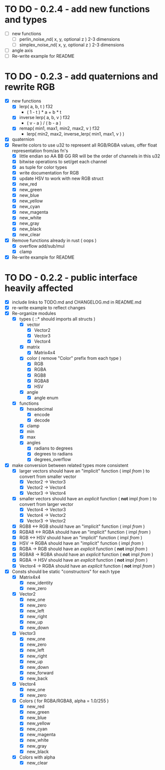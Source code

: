 # TO DO - 0.2.4 - add new functions and types
- [ ] new functions
  - [ ] perlin_noise_*n*d( x, y, optional z ) 2-3 dimensions
  - [ ] simplex_noise_*n*d( x, y, optional z ) 2-3 dimensions
- [ ] angle axis
- [ ] Re-write example for README

# TO DO - 0.2.3 - add quaternions and rewrite RGB
- [x] new functions
  - [x] lerp( a, b, t ) f32
    - ( 1 - t ) * a + b * t
  - [x] inverse lerp( a, b, v ) f32
    - ( v - a ) / ( b - a )
  - [x] remap( min1, max1, min2, max2, v ) f32
    - lerp( min2, max2, inverse_lerp( min1, max1, v ) )
- [x] quaternion
- [x] Rewrite colors to use u32 to represent all RGB/RGBA values, offer float representation from/as fn's
  - [x] little endian so AA BB GG RR will be the order of channels in this u32
  - [x] bitwise operations to set/get each channel
  - [x] as tuple for color types
  - [x] write documentation for RGB
  - [x] update HSV to work with new RGB struct
  - [x] new_red
  - [x] new_green
  - [x] new_blue
  - [x] new_yellow
  - [x] new_cyan
  - [x] new_magenta
  - [x] new_white
  - [x] new_gray
  - [x] new_black
  - [x] new_clear
- [x] Remove functions already in rust ( oops )
  - [x] overflow add/sub/mul
  - [x] clamp
- [x] Re-write example for README

# TO DO - 0.2.2 - public interface heavily affected
- [x] include links to TODO.md and CHANGELOG.md in README.md
- [x] re-write example to reflect changes
- [x] Re-organize modules
  - [x] types ( ::* should imports all structs )
    - [x] vector
      - [x] Vector2
      - [x] Vector3
      - [x] Vector4
    - [x] matrix
      - [x] Matrix4x4
    - [x] color ( remove "Color" prefix from each type )
      - [x] RGB
      - [x] RGBA
      - [x] RGB8
      - [x] RGBA8
      - [x] HSV
    - [x] angle
      - [x] angle enum
  - [x] functions
    - [x] hexadecimal
      - [x] encode
      - [x] decode
    - [x] clamp
    - [x] min
    - [x] max
    - [x] angles
      - [x] radians to degrees
      - [x] degrees to radians
      - [x] degrees_overflow
- [x] make conversion between related types more consistent
  - [x] larger vectors should have an "implicit" function ( impl *from* ) to convert from smaller vector
    - [x] Vector2 -> Vector3
    - [x] Vector2 -> Vector4
    - [x] Vector3 -> Vector4
  - [x] smaller vectors should have an *explicit* function ( **not** impl *from* ) to convert from larger vector
    - [x] Vector4 -> Vector3
    - [x] Vector4 -> Vector2
    - [x] Vector3 -> Vector2
  - [x] RGB8    <-> RGB  should have an "implicit" function ( impl *from* )
  - [x] RGBA8   <-> RGBA should have an "implicit" function ( impl *from* )
  - [x] RGB     <-> HSV  should have an "implicit" function ( impl *from* )
  - [x] HSV      -> RGBA should have an "implicit" function ( impl *from* )
  - [x] RGBA     -> RGB  should have an *explicit* function ( **not** impl *from* )
  - [x] RGBA8    -> RGBA should have an *explicit* function ( **not** impl *from* )
  - [x] RGBA     -> HSV  should have an *explicit* function ( **not** impl *from* )
  - [x] Vector4  -> RGBA should have an *explicit* function ( **not** impl *from* )
- [x] Consts should be static "constructors" for each type
  - [x] Matrix4x4
    - [x] new_identity
    - [x] new_zero
  - [x] Vector2
    - [x] new_one
    - [x] new_zero
    - [x] new_left
    - [x] new_right
    - [x] new_up
    - [x] new_down
  - [x] Vector3
    - [x] new_one
    - [x] new_zero
    - [x] new_left
    - [x] new_right
    - [x] new_up
    - [x] new_down
    - [x] new_forward
    - [x] new_back
  - [x] Vector4
    - [x] new_one
    - [x] new_zero
  - [x] Colors ( for RGBA/RGBA8, alpha = 1.0/255 )
    - [x] new_red
    - [x] new_green
    - [x] new_blue
    - [x] new_yellow
    - [x] new_cyan
    - [x] new_magenta
    - [x] new_white
    - [x] new_gray
    - [x] new_black
  - [x] Colors with alpha
    - [x] new_clear